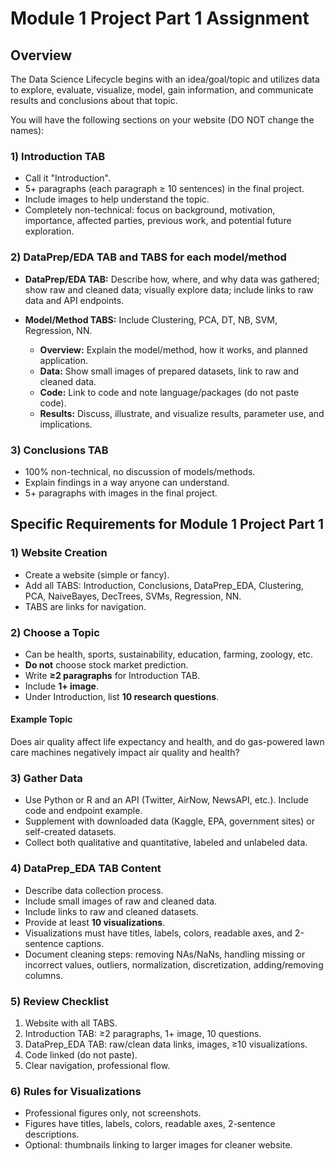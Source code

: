 # Module 1 Project Part 1 Assignment

## Overview

The Data Science Lifecycle begins with an idea/goal/topic and utilizes data to explore, evaluate, visualize, model, gain information, and communicate results and conclusions about that topic.

You will have the following sections on your website (DO NOT change the names):

### 1) Introduction TAB

* Call it "Introduction".
* 5+ paragraphs (each paragraph ≥ 10 sentences) in the final project.
* Include images to help understand the topic.
* Completely non-technical: focus on background, motivation, importance, affected parties, previous work, and potential future exploration.

### 2) DataPrep/EDA TAB and TABS for each model/method

* **DataPrep/EDA TAB:** Describe how, where, and why data was gathered; show raw and cleaned data; visually explore data; include links to raw data and API endpoints.
* **Model/Method TABS:** Include Clustering, PCA, DT, NB, SVM, Regression, NN.

  * **Overview:** Explain the model/method, how it works, and planned application.
  * **Data:** Show small images of prepared datasets, link to raw and cleaned data.
  * **Code:** Link to code and note language/packages (do not paste code).
  * **Results:** Discuss, illustrate, and visualize results, parameter use, and implications.

### 3) Conclusions TAB

* 100% non-technical, no discussion of models/methods.
* Explain findings in a way anyone can understand.
* 5+ paragraphs with images in the final project.

## Specific Requirements for Module 1 Project Part 1

### 1) Website Creation

* Create a website (simple or fancy).
* Add all TABS: Introduction, Conclusions, DataPrep\_EDA, Clustering, PCA, NaiveBayes, DecTrees, SVMs, Regression, NN.
* TABS are links for navigation.

### 2) Choose a Topic

* Can be health, sports, sustainability, education, farming, zoology, etc.
* **Do not** choose stock market prediction.
* Write **≥2 paragraphs** for Introduction TAB.
* Include **1+ image**.
* Under Introduction, list **10 research questions**.

#### Example Topic

Does air quality affect life expectancy and health, and do gas-powered lawn care machines negatively impact air quality and health?

### 3) Gather Data

* Use Python or R and an API (Twitter, AirNow, NewsAPI, etc.). Include code and endpoint example.
* Supplement with downloaded data (Kaggle, EPA, government sites) or self-created datasets.
* Collect both qualitative and quantitative, labeled and unlabeled data.

### 4) DataPrep\_EDA TAB Content

* Describe data collection process.
* Include small images of raw and cleaned data.
* Include links to raw and cleaned datasets.
* Provide at least **10 visualizations**.
* Visualizations must have titles, labels, colors, readable axes, and 2-sentence captions.
* Document cleaning steps: removing NAs/NaNs, handling missing or incorrect values, outliers, normalization, discretization, adding/removing columns.

### 5) Review Checklist

1. Website with all TABS.
2. Introduction TAB: ≥2 paragraphs, 1+ image, 10 questions.
3. DataPrep\_EDA TAB: raw/clean data links, images, ≥10 visualizations.
4. Code linked (do not paste).
5. Clear navigation, professional flow.

### 6) Rules for Visualizations

* Professional figures only, not screenshots.
* Figures have titles, labels, colors, readable axes, 2-sentence descriptions.
* Optional: thumbnails linking to larger images for cleaner website.
